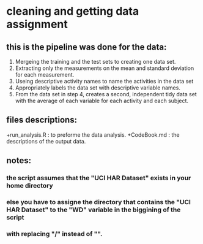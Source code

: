 # cleaning and getting data assignment

## this is the pipeline was done for the data:

1. Mergeing the training and the test sets to creating one data set.
2. Extracting only the measurements on the mean and standard deviation for each measurement.
3. Useing descriptive activity names to name the activities in the data set
4. Appropriately labels the data set with descriptive variable names.
5. From the data set in step 4, creates a second, independent tidy data set with the average of each variable for each activity and each subject.

 ## files descriptions:
 
 +run_analysis.R : to preforme the data analysis.
 +CodeBook.md : the descriptions of the output data.

 
 ## notes:
 ### the script assumes that the "UCI HAR Dataset" exists in your home directory
 ### else you have to assigne the directory that contains the "UCI HAR Dataset" to the "WD" variable in the biggining of the script
 ### with replacing "/" instead of "\".
